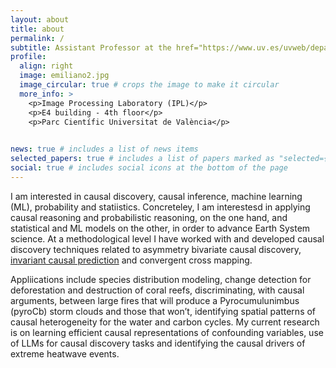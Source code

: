 ```yaml
---
layout: about
title: about
permalink: /
subtitle: Assistant Professor at the href="https://www.uv.es/uvweb/departamento-estadistica-investigacion-operativa/es/departamento-estadistica-investigacion-operativa-1285857926292.html">department of Statistics and Operations Research</a> at the href="https://www.uv.es/">University of Valencia</a> and researcher at the href="https://isp.uv.es">Image & Signal Processing (ISP) group</a>
profile:
  align: right
  image: emiliano2.jpg
  image_circular: true # crops the image to make it circular
  more_info: >
    <p>Image Processing Laboratory (IPL)</p>
    <p>E4 building - 4th floor</p>
    <p>Parc Científic Universitat de València</p>
    

news: true # includes a list of news items
selected_papers: true # includes a list of papers marked as "selected={true}"
social: true # includes social icons at the bottom of the page
---
```


I am interested in causal discovery, causal inference, machine learning (ML), probability and statiistics. Concreteley, I am interestesd in applying causal reasoning and probabilistic reasoning, on the one hand, and statistical and ML models on the other, in order to advance Earth System science. At a methodological level I have worked with and developed causal discovery techniques related to asymmetry bivariate causal discovery, [invariant causal prediction](https://arxiv.org/abs/1501.01332) and convergent cross mapping. 

Appliications include species distribution modeling, change detection for deforestation and destruction of coral reefs, discriminating, with causal arguments, between large fires that will produce a Pyrocumulunimbus (pyroCb) storm clouds and those that won’t, identifying spatial patterns of causal heterogeneity for the water and carbon cycles. My current research is on learning efficient causal representations of confounding variables, use of LLMs for causal discovery tasks and identifying the causal drivers of extreme heatwave events. 
